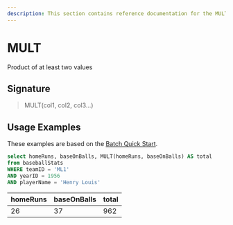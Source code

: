 ```yaml
---
description: This section contains reference documentation for the MULT function.
---
```


# MULT

Product of at least two values

## Signature

> MULT(col1, col2, col3...)

## Usage Examples

These examples are based on the [Batch Quick Start](../../basics/getting-started/quick-start.md#batch).

```sql
select homeRuns, baseOnBalls, MULT(homeRuns, baseOnBalls) AS total
from baseballStats 
WHERE teamID = 'ML1' 
AND yearID = 1956 
AND playerName = 'Henry Louis'
```

| homeRuns   | baseOnBalls | total | 
| ------------- | ------------- | ------------- | 
| 26 | 37  | 962 | 
